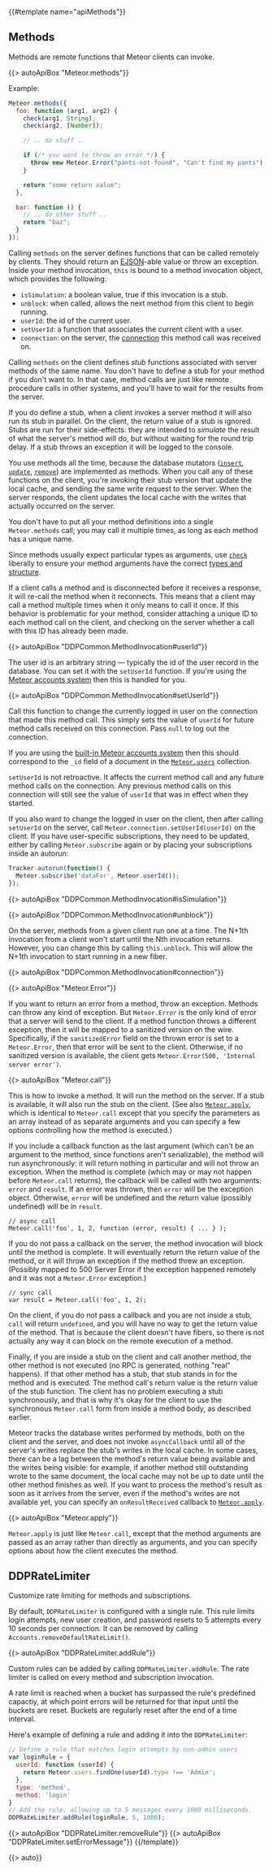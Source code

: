 {{#template name="apiMethods"}}

<h2 id="methods_header"><span>Methods</span></h2>

Methods are remote functions that Meteor clients can invoke.

{{> autoApiBox "Meteor.methods"}}

Example:

```js
Meteor.methods({
  foo: function (arg1, arg2) {
    check(arg1, String);
    check(arg2, [Number]);

    // .. do stuff ..

    if (/* you want to throw an error */) {
      throw new Meteor.Error("pants-not-found", "Can't find my pants");
    }

    return "some return value";
  },

  bar: function () {
    // .. do other stuff ..
    return "baz";
  }
});
```

Calling `methods` on the server defines functions that can be called remotely by
clients.  They should return an [EJSON](#ejson)-able value or throw an
exception.  Inside your method invocation, `this` is bound to a method
invocation object, which provides the following:

* `isSimulation`: a boolean value, true if this invocation is a stub.
* `unblock`: when called, allows the next method from this client to
begin running.
* `userId`: the id of the current user.
* `setUserId`: a function that associates the current client with a user.
* `connection`: on the server, the [connection](#meteor_onconnection) this method call was received on.

Calling `methods` on the client defines *stub* functions associated with
server methods of the same name.  You don't have to define a stub for
your method if you don't want to.  In that case, method calls are just
like remote procedure calls in other systems, and you'll have to wait
for the results from the server.

If you do define a stub, when a client invokes a server method it will
also run its stub in parallel.  On the client, the return value of a
stub is ignored.  Stubs are run for their side-effects: they are
intended to *simulate* the result of what the server's method will do,
but without waiting for the round trip delay.  If a stub throws an
exception it will be logged to the console.

You use methods all the time, because the database mutators
([`insert`](#insert), [`update`](#update), [`remove`](#remove)) are implemented
as methods. When you call any of these functions on the client, you're invoking
their stub version that update the local cache, and sending the same write
request to the server. When the server responds, the client updates the local
cache with the writes that actually occurred on the server.

You don't have to put all your method definitions into a single `Meteor.methods`
call; you may call it multiple times, as long as each method has a unique name.

Since methods usually expect particular types as arguments,
use [`check`](#check) liberally to ensure your method arguments have
the correct [types and structure](#matchpatterns).

If a client calls a method and is disconnected before it receives a response,
it will re-call the method when it reconnects. This means that a client may
call a method multiple times when it only means to call it once. If this
behavior is problematic for your method, consider attaching a unique ID
to each method call on the client, and checking on the server whether a call
with this ID has already been made.

{{> autoApiBox "DDPCommon.MethodInvocation#userId"}}

The user id is an arbitrary string &mdash; typically the id of the user record
in the database. You can set it with the `setUserId` function. If you're using
the [Meteor accounts system](#accounts_api) then this is handled for you.

{{> autoApiBox "DDPCommon.MethodInvocation#setUserId"}}

Call this function to change the currently logged in user on the
connection that made this method call. This simply sets the value of
`userId` for future method calls received on this connection. Pass
`null` to log out the connection.

If you are using the [built-in Meteor accounts system](#accounts_api) then this
should correspond to the `_id` field of a document in the
[`Meteor.users`](#meteor_users) collection.

`setUserId` is not retroactive. It affects the current method call and
any future method calls on the connection. Any previous method calls on
this connection will still see the value of `userId` that was in effect
when they started.

If you also want to change the logged in user on the client, then after calling
`setUserId` on the server, call `Meteor.connection.setUserId(userId)` on the
client. If you have user-specific subscriptions, they need to be updated, either
by calling `Meteor.subscribe` again or by placing your subscriptions inside an
autorun:

```js
Tracker.autorun(function() {
  Meteor.subscribe('dataFor', Meteor.userId());
});
```

{{> autoApiBox "DDPCommon.MethodInvocation#isSimulation"}}

{{> autoApiBox "DDPCommon.MethodInvocation#unblock"}}

On the server, methods from a given client run one at a time. The N+1th
invocation from a client won't start until the Nth invocation
returns. However, you can change this by calling `this.unblock`. This
will allow the N+1th invocation to start running in a new fiber.

{{> autoApiBox "DDPCommon.MethodInvocation#connection"}}

{{> autoApiBox "Meteor.Error"}}

If you want to return an error from a method, throw an exception.  Methods can
throw any kind of exception.  But `Meteor.Error` is the only kind of error that
a server will send to the client. If a method function throws a different
exception, then it will be mapped to a sanitized version on the
wire. Specifically, if the `sanitizedError` field on the thrown error is set to
a `Meteor.Error`, then that error will be sent to the client. Otherwise, if no
sanitized version is available, the client gets
`Meteor.Error(500, 'Internal server error')`.

{{> autoApiBox "Meteor.call"}}

This is how to invoke a method.  It will run the method on the server.  If a
stub is available, it will also run the stub on the client.  (See also
[`Meteor.apply`](#meteor_apply), which is identical to `Meteor.call` except that
you specify the parameters as an array instead of as separate arguments and you
can specify a few options controlling how the method is executed.)

If you include a callback function as the last argument (which can't be
an argument to the method, since functions aren't serializable), the
method will run asynchronously: it will return nothing in particular and
will not throw an exception.  When the method is complete (which may or
may not happen before `Meteor.call` returns), the callback will be
called with two arguments: `error` and `result`. If an error was thrown,
then `error` will be the exception object.  Otherwise, `error` will be
undefined and the return value (possibly undefined) will be in `result`.

    // async call
    Meteor.call('foo', 1, 2, function (error, result) { ... } );

If you do not pass a callback on the server, the method invocation will
block until the method is complete.  It will eventually return the
return value of the method, or it will throw an exception if the method
threw an exception. (Possibly mapped to 500 Server Error if the
exception happened remotely and it was not a `Meteor.Error` exception.)

    // sync call
    var result = Meteor.call('foo', 1, 2);

On the client, if you do not pass a callback and you are not inside a
stub, `call` will return `undefined`, and you will have no way to get
the return value of the method. That is because the client doesn't have
fibers, so there is not actually any way it can block on the remote
execution of a method.

Finally, if you are inside a stub on the client and call another
method, the other method is not executed (no RPC is generated, nothing
"real" happens).  If that other method has a stub, that stub stands in
for the method and is executed. The method call's return value is the
return value of the stub function.  The client has no problem executing
a stub synchronously, and that is why it's okay for the client to use
the synchronous `Meteor.call` form from inside a method body, as
described earlier.

Meteor tracks the database writes performed by methods, both on the client and
the server, and does not invoke `asyncCallback` until all of the server's writes
replace the stub's writes in the local cache. In some cases, there can be a lag
between the method's return value being available and the writes being visible:
for example, if another method still outstanding wrote to the same document, the
local cache may not be up to date until the other method finishes as well. If
you want to process the method's result as soon as it arrives from the server,
even if the method's writes are not available yet, you can specify an
`onResultReceived` callback to [`Meteor.apply`](#meteor_apply).

{{> autoApiBox "Meteor.apply"}}

`Meteor.apply` is just like `Meteor.call`, except that the method arguments are
passed as an array rather than directly as arguments, and you can specify
options about how the client executes the method.

<h2 id="ddpratelimiter"><span>DDPRateLimiter</span></h2>

Customize rate limiting for methods and subscriptions.

By default, `DDPRateLimiter` is configured with a single rule. This rule
limits login attempts, new user creation, and password resets to 5 attempts
every 10 seconds per connection. It can be removed by calling
`Accounts.removeDefaultRateLimit()`.

{{> autoApiBox "DDPRateLimiter.addRule"}}

Custom rules can be added by calling `DDPRateLimiter.addRule`. The rate
limiter is called on every method and subscription invocation.

A rate limit is reached when a bucket has surpassed the rule's predefined
capactiy, at which point errors will be returned for that input until the
buckets are reset. Buckets are regularly reset after the end of a time
interval.


Here's example of defining a rule and adding it into the `DDPRateLimiter`:
```javascript
// Define a rule that matches login attempts by non-admin users
var loginRule = {
  userId: function (userId) {
    return Meteor.users.findOne(userId).type !== 'Admin';
  },
  type: 'method',
  method: 'login'
}
// Add the rule, allowing up to 5 messages every 1000 milliseconds.
DDPRateLimiter.addRule(loginRule, 5, 1000);
```
{{> autoApiBox "DDPRateLimiter.removeRule"}}
{{> autoApiBox "DDPRateLimiter.setErrorMessage"}}
{{/template}}

{{> auto}}
